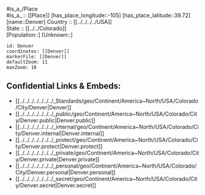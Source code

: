 ﻿---
location: [39.72,-105] 
mapzoom: [7,12] 
mapmarker: city 
type: City
tags:
- geo/City


SpocWebEntityId: 29753
isDeleted: false
confidential: public

---
#is_a_/Place  
#is_a_ :: [[Place]] 
[has_place_longitude::-105] 
[has_place_latitude::39.72] 
[name::Denver] 
Country :: [[../../../../USA]]  
State :: [[../../Colorado]]  
[Population::] 
[Unknown::] 


```leaflet
id: Denver
coordinates: [[Denver]] 
markerFile: [[Denver]] 
defaultZoom: 11 
maxZoom: 18
```


## Confidential Links & Embeds: 
- [[../../../../../../../_Standards/geo/Continent/America~North/USA/Colorado/City/Denver|Denver]] 
- [[../../../../../../../_public/geo/Continent/America~North/USA/Colorado/City/Denver.public|Denver.public]] 
- [[../../../../../../../_internal/geo/Continent/America~North/USA/Colorado/City/Denver.internal|Denver.internal]] 
- [[../../../../../../../_protect/geo/Continent/America~North/USA/Colorado/City/Denver.protect|Denver.protect]] 
- [[../../../../../../../_private/geo/Continent/America~North/USA/Colorado/City/Denver.private|Denver.private]] 
- [[../../../../../../../_personal/geo/Continent/America~North/USA/Colorado/City/Denver.personal|Denver.personal]] 
- [[../../../../../../../_secret/geo/Continent/America~North/USA/Colorado/City/Denver.secret|Denver.secret]] 
